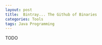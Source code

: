 ```yaml
---
layout: post
title:  Bintray... The Github of Binaries
categories: Tools
tags: Java Programming
---
```


TODO
